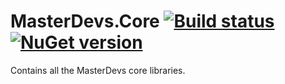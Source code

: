 # MasterDevs.Core [![Build status](https://ci.appveyor.com/api/projects/status/rhxu81ik74vvx4xi/branch/master?svg=true)](https://ci.appveyor.com/project/jquintus/masterdevs-lib-yglgb/branch/master) [![NuGet version](https://badge.fury.io/nu/MasterDevs.Lib.svg)](https://www.nuget.org/packages/MasterDevs.Lib/)


Contains all the MasterDevs core libraries.


